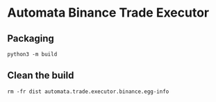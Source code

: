 # Automata Binance Trade Executor

## Packaging
`python3 -m build`

## Clean the build
`rm -fr dist automata.trade.executor.binance.egg-info`

